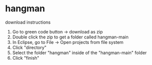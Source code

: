 # hangman

download instructions

1. Go to green code button -> download as zip
2. Double click the zip to get a folder called hangman-main
3. In Eclipse, go to File -> Open projects from file system
4. Click "directory"
5. Select the folder "hangman" inside of the "hangman-main" folder
6. Click "finish"

